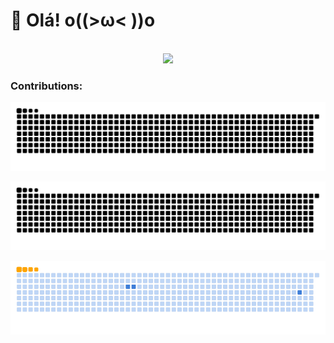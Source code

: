  # 👋 Olá! o((>ω< ))o
 
 <div align="center">
      <br>
      <img height="180em" src="https://github-readme-stats.vercel.app/api/top-langs/?username=alannaaaa&layout=compact&langs_count=7&bg_color=DEG,DA4453,89216B&title_color=fff&text_color=fff&hide_border=1"/> <br>
  </div>
  
 ### Contributions:

<!-- Snake padrão (modo claro) -->
![Snake animation](https://github.com/alannaaaa/alannaaaa/blob/output/github-snake.svg#gh-light-mode-only)

<!-- Snake com modo escuro -->
![Snake animation dark](https://github.com/alannaaaa/alannaaaa/blob/output/github-snake-dark.svg#gh-dark-mode-only)

<!-- Versão alternativa: Ocean GIF com cores personalizadas -->
![Snake ocean](https://github.com/alannaaaa/alannaaaa/blob/output/ocean.gif)

  <!--![Snake animation](https://github.com/alannaaaa/alannaaaa/blob/output/github-contribution-grid-snake.svg)-->

<!--
**alannaaaa/alannaaaa** is a ✨ _special_ ✨ repository because its `README.md` (this file) appears on your GitHub profile.

Here are some ideas to get you started:

- 🔭 I’m currently working on ...
- 🌱 I’m currently learning ...
- 👯 I’m looking to collaborate on ...
- 🤔 I’m looking for help with ...
- 💬 Ask me about ...
- 📫 How to reach me: ...
- 😄 Pronouns: ...
- ⚡ Fun fact: ...
-->
